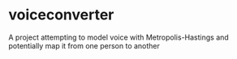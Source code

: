 # voiceconverter
A project attempting to model voice with Metropolis-Hastings and potentially map it from one person to another
